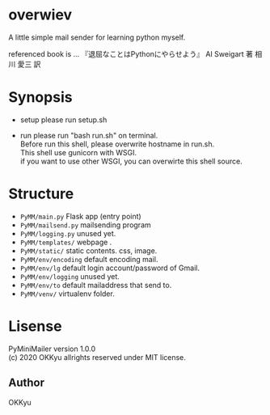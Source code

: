 # overwiev

A little simple mail sender for learning python myself.

referenced book is ...
 『退屈なことはPythonにやらせよう』
   AI Sweigart 著
   相川  愛三     訳

# Synopsis

- setup
  please run setup.sh

- run
  please run "bash run.sh" on terminal.  
  Before run this shell, please overwrite hostname in run.sh.  
  This shell use gunicorn with WSGI.  
  if you want to use other WSGI, you can overwirte this shell source.  

# Structure

- `PyMM/main.py` Flask app (entry point)
- `PyMM/mailsend.py` mailsending program
- `PyMM/logging.py` unused yet.
- `PyMM/templates/` webpage .
- `PyMM/static/`    static contents. css, image.
- `PyMM/env/encoding` default encoding mail.
- `PyMM/env/lg` default login account/password of Gmail.
- `PyMM/env/logging` unused yet.
- `PyMM/env/to` default mailaddress that send to.
- `PyMM/venv/` virtualenv folder.

# Lisense
  PyMiniMailer version 1.0.0  
  (c) 2020 OKKyu allrights reserved under MIT license.  
  
## Author
OKKyu
